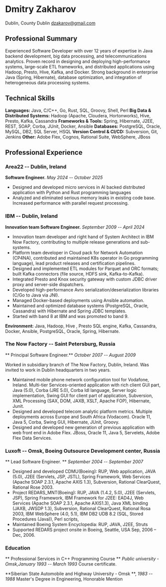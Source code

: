 # Dmitry Zakharov

Dublin, County Dublin
dzakarov@gmail.com

## Professional Summary

Experienced Software Developer with over 12 years of expertise in Java backend development, big data processing, and telecommunications analytics. Proven record in designing and deploying high-performance systems, large-scale ETL frameworks, and distributed applications using Hadoop, Presto, Hive, Kafka, and Docker. Strong background in enterprise Java (Spring, Hibernate), database optimization, and integration of heterogeneous data processing systems.

## Technical Skills

**Languages:** Java, C/C++, Go, Rust, SQL, Groovy, Shell, Perl
**Big Data & Distributed Systems:** Hadoop (Apache, Cloudera, Hortonworks), Hive, Presto, Kafka, Cassandra
**Frameworks & Tools:** Spring, Hibernate, J2EE, REST, SOAP, Corba, JUnit, Docker, Ansible
**Databases:** PostgreSQL, Oracle, MySQL, DB2, SQL Server, HSQL
**Version Control & CI/CD:** Subversion, Git, Jenkins
**Other:** Adobe Flex, Cognos, Rational Suite, WebSphere, JBoss

## Professional Experience

### Area22 -- Dublin, Ireland

**Software Engineer.** *May 2024 -- October 2025*

*   Designed and developed micro services in AI backed distributed application with Python and Rust programming languages
*   Analyzed and eliminated serious memory leaks in existing code base. Increased performance with parallel request processing.

### IBM -- Dublin, Ireland

**Innovation team Software Engineer.** *September 2009 -- April 2024*

*   Innovation team developer and right hand of System Architect in IBM Now Factory, contributing to multiple release generations and sub-systems.
*   Platform team developer in Cloud pack for Network Automation (CP4NA), contributed and maintained K8s operator in Go programming language), lead product releases and certification pipelines.
*   Designed and implemented ETL modules for Parquet and ORC formats; built Kafka connectors (file source, HDFS sink, Kafka-to-Kafka).
*   Integrated Presto and Knox security gateway with custom JDBC driver proxy and server-side dispatchers.
*   Developed high-performance Avro serialization/deserialization libraries (C/Go to Java via JNI).
*   Managed Docker-based deployments using Ansible automation.
*   Maintained and optimized database systems (PostgreSQL, Oracle, Cassandra) with Hibernate and Spring JDBC templates.
*   Started with band 8 at IBM and was promoted to band 9.
   
**Environment:** Java, Hadoop, Hive , Presto SQL engine, Kafka, Cassandra, Docker, Ansible, PostgreSQL, Oracle, Spring, Hibernate.

### The Now Factory -- Saint Petersburg, Russia

** Principal Software Engineer.** *October 2007 -- August 2009*

Worked in subsidiary branch of The Now Factory, Dublin, Ireland. Was invited to work in Dublin headquarters in two years.

* Maintained mobile phone network configuration tool for Vodafone, Ireland. Multi-tier Services-oriented application with rich client GUI part, Java (5.0), Corba (JRE 5.0), Corba Idl language, Server logic implementation, Swing GUI for client part of application, Subversion, XML Processing (SAX, DOM, JAXB, XSLT, Apache FOP), Hibernate, Junit.
* Designed and developed telecom analytic platform metrics. Multiple deployments across Europe and South Africa (Vodacom). Oracle 11, Java 5, Corba, Swing GUI, Hibernate, JUnit, Groovy.
* Designed and developed new generation of previous application with web front end in Adobe Flex. JBoss, Oracle 11, Java 5, Servelets, Adobe Flex Data Services.

### Luxoft -- Omsk, Boeing Outsource Development center, Russia

** Lead Software Engineer. ** *September 2004 -- September 2007*

* Designed and developed CDMU(Boeing): RUP, Web application, JAVA (5.0), J2EE (Servlets, JSP, JSTL), Spring Framework, Web Services (Apache SOAP 2.3.1, Apache AXIS 1.3), Subversion, Rational ClearQuest, Rational Rose 2003.
* Project REDARS_MNT(Boeing): RUP, JAVA (1.4.2, 5.0), J2EE (Servlets, JSP), Spring Framework, IBM Framework for J2EE: EAD4J, Web Services (Apache SOAP 2.3.1, Apache AXIS1.3), Java XML binding (JAXB, JWSDP 1.3), Subversion, Rational ClearQuest, Rational Rosa 2003, IBM WebSphere (4.0, 5.1), IBM DB2 UDB 8.2 (SQL, Stored Procedures (Java)), Perl scripts,
* Maintained Boeing System Encyclopedia: RUP, JAVA, J2EE, Struts
* Supported REDARS project onsite in Boeing, Seattle, USA Sep, 2006 – Dec, 2006.

### Education

** Professional Services in C++ Programming Course ** *Public university - Omsk,January 1993 -- March 1993*
Course certificate.

**Siberian State Automobile and Highway University - Omsk **, *1983 -- 1988*
Master's Degree in Engineering, Honorable Mention

